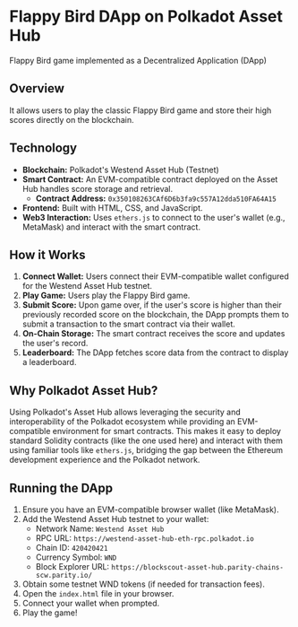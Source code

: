 # Flappy Bird DApp on Polkadot Asset Hub

Flappy Bird game implemented as a Decentralized Application (DApp)

## Overview

It allows users to play the classic Flappy Bird game and store their high scores directly on the blockchain.

## Technology

- **Blockchain:** Polkadot's Westend Asset Hub (Testnet)
- **Smart Contract:** An EVM-compatible contract deployed on the Asset Hub handles score storage and retrieval.
  - **Contract Address:** `0x350108263CAf6D6b3fa9c557A12dda510FA64A15`
- **Frontend:** Built with HTML, CSS, and JavaScript.
- **Web3 Interaction:** Uses `ethers.js` to connect to the user's wallet (e.g., MetaMask) and interact with the smart contract.

## How it Works

1.  **Connect Wallet:** Users connect their EVM-compatible wallet configured for the Westend Asset Hub testnet.
2.  **Play Game:** Users play the Flappy Bird game.
3.  **Submit Score:** Upon game over, if the user's score is higher than their previously recorded score on the blockchain, the DApp prompts them to submit a transaction to the smart contract via their wallet.
4.  **On-Chain Storage:** The smart contract receives the score and updates the user's record.
5.  **Leaderboard:** The DApp fetches score data from the contract to display a leaderboard.

## Why Polkadot Asset Hub?

Using Polkadot's Asset Hub allows leveraging the security and interoperability of the Polkadot ecosystem while providing an EVM-compatible environment for smart contracts. This makes it easy to deploy standard Solidity contracts (like the one used here) and interact with them using familiar tools like `ethers.js`, bridging the gap between the Ethereum development experience and the Polkadot network.

## Running the DApp

1.  Ensure you have an EVM-compatible browser wallet (like MetaMask).
2.  Add the Westend Asset Hub testnet to your wallet:
    *   Network Name: `Westend Asset Hub`
    *   RPC URL: `https://westend-asset-hub-eth-rpc.polkadot.io`
    *   Chain ID: `420420421`
    *   Currency Symbol: `WND`
    *   Block Explorer URL: `https://blockscout-asset-hub.parity-chains-scw.parity.io/`
3.  Obtain some testnet WND tokens (if needed for transaction fees).
4.  Open the `index.html` file in your browser.
5.  Connect your wallet when prompted.
6.  Play the game!
